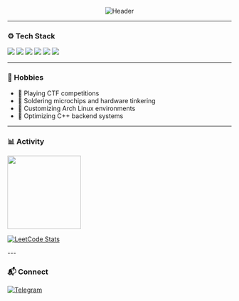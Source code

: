 <p align="center">
  <img src="https://readme-typing-svg.demolab.com?font=Fira+Code&size=26&duration=3000&pause=1000&color=38BDF8&width=435&lines=C%2B%2B+Backend+%26+DevOps+Engineer;Arch+Linux+Enthusiast;CTF+Player" alt="Header" />
</p>

---

### ⚙️ Tech Stack
![](https://img.shields.io/badge/C++-00599C?logo=c%2B%2B&logoColor=white)
![](https://img.shields.io/badge/Arch_Linux-1793D1?logo=arch-linux&logoColor=white)
![](https://img.shields.io/badge/Docker-2496ED?logo=docker&logoColor=white)
![](https://img.shields.io/badge/gRPC-4285F4?logo=google&logoColor=white)
![](https://img.shields.io/badge/Git-F05032?logo=git&logoColor=white)
![](https://img.shields.io/badge/Python-3776AB?logo=python&logoColor=white)

---

### 🧩 Hobbies
- 🔐 Playing CTF competitions
- 🔧 Soldering microchips and hardware tinkering
- 🐧 Customizing Arch Linux environments
- 🚀 Optimizing C++ backend systems

---



### 📊 Activity
<div align="left">
  <img height="165" src="https://github-readme-stats.vercel.app/api?username=ars1ks&show_icons=true&theme=transparent&hide_border=true&hide_title=true&bg_color=00000000" />
  
  [![LeetCode Stats](https://leetcode.card.workers.dev/?username=ars1ks&theme=dark&font=source_code_pro&extension=activity)](https://leetcode.com/u/ars1ks/)
</div>
---

### 📬 Connect
[![Telegram](https://img.shields.io/badge/Telegram-26A5E4?logo=telegram&logoColor=white&style=flat)](https://t.me/ars1ksarch)
